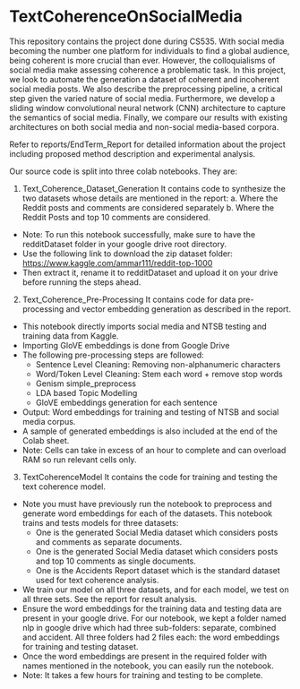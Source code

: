 # TextCoherenceOnSocialMedia
This repository contains the project done during CS535.
With social media becoming the number one platform for individuals to find a global audience, being coherent is more crucial than ever.
However, the colloquialisms of social media make assessing coherence a problematic task.
In this project, we look to automate the generation a dataset of coherent and incoherent social media posts. We also describe the preprocessing pipeline, a critical step given the varied nature of social media. Furthermore, we develop a sliding window convolutional neural network (CNN) architecture to capture the semantics of social media. Finally, we compare our results with existing architectures on both social media and non-social media-based corpora.

Refer to reports/EndTerm_Report for detailed information about the project including proposed method description and experimental analysis.

Our source code is split into three colab notebooks. They are:

1. Text_Coherence_Dataset_Generation
It contains code to synthesize the two datasets whose details are mentioned in the report:
	a. Where the Reddit posts and comments are considered separately
	b. Where the Reddit Posts and top 10 comments are considered.
- Note: To run this notebook successfully, make sure to have the redditDataset folder in your google drive root directory.
- Use the following link to download the zip dataset folder:
https://www.kaggle.com/ammar111/reddit-top-1000
- Then extract it, rename it to redditDataset and upload it on your drive before running the steps ahead.

	
2. Text_Coherence_Pre-Processing
It contains code for data pre-processing and vector embedding generation as described in the report.
- This notebook directly imports social media and NTSB testing and training data from Kaggle.
- Importing GloVE embeddings is done from Google Drive
- The following pre-processing steps are followed:
	- Sentence Level Cleaning: Removing non-alphanumeric characters
	- Word/Token Level Cleaning: Stem each word + remove stop words
	- Genism simple_preprocess
	- LDA based Topic Modelling
	- GloVE embeddings generation for each sentence
- Output: Word embeddings for training and testing of NTSB and social media corpus.
- A sample of generated embeddings is also included at the end of the Colab sheet.
- Note: Cells can take in excess of an hour to complete and can overload RAM so run relevant cells only.

3. TextCoherenceModel
It contains the code for training and testing the text coherence model.
- Note you must have previously run the notebook to preprocess and generate word
embeddings for each of the datasets. This notebook trains and tests models for three datasets:
	- One is the generated Social Media dataset which considers posts and comments as separate documents.
	- One is the generated Social Media dataset which considers posts and top 10 comments as single documents.
	- One is the Accidents Report dataset which is the standard dataset used for text coherence analysis.
- We train our model on all three datasets, and for each model, we test on all three sets. See the report for result analysis.
- Ensure the word embeddings for the training data and testing data are present in your google drive. For our notebook, we kept a folder named nlp in google drive which had three sub-folders: separate, combined and accident. All three folders had 2 files each: the word embeddings for training and testing dataset.
- Once the word embeddings are present in the required folder with names mentioned in the
notebook, you can easily run the notebook.
- Note: It takes a few hours for training and testing to be complete.